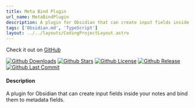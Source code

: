 ```yaml
---
title: Meta Bind Plugin
url_name: MetaBindPlugin
description: A plugin for Obsidian that can create input fields inside your notes and bind them to metadata fields. 
tags: ['Obsidian.md', 'TypeScript']
layout: ../../layouts/CodingProjectLayout.astro
---
```


Check it out on [GitHub](https://github.com/mProjectsCode/obsidian-meta-bind-plugin)

[![Github Downloads](https://img.shields.io/github/downloads/mProjectsCode/obsidian-meta-bind-plugin/total?style=flat-square&labelColor=1f1f1f&color=2E2E2E)](https://github.com/mProjectsCode/obsidian-meta-bind-plugin/releases/)
[![Github Stars](https://img.shields.io/github/stars/mProjectsCode/obsidian-meta-bind-plugin?style=flat-square&labelColor=1f1f1f&color=2E2E2E)](https://github.com/mProjectsCode/obsidian-meta-bind-plugin/)
[![Github License](https://img.shields.io/github/license/mProjectsCode/obsidian-meta-bind-plugin?style=flat-square&labelColor=1f1f1f&color=2E2E2E)](https://github.com/mProjectsCode/obsidian-meta-bind-plugin/blob/master/LICENSE.md)
[![Github Release](https://img.shields.io/github/v/release/mProjectsCode/obsidian-meta-bind-plugin?style=flat-square&labelColor=1f1f1f&color=2E2E2E)](https://github.com/mProjectsCode/obsidian-meta-bind-plugin/releases/)
[![Github Last Commit](https://img.shields.io/github/last-commit/mProjectsCode/obsidian-meta-bind-plugin?style=flat-square&labelColor=1f1f1f&color=2E2E2E)](https://github.com/mProjectsCode/obsidian-meta-bind-plugin/)

#### Description
A plugin for Obsidian that can create input fields inside your notes and bind them to metadata fields.
